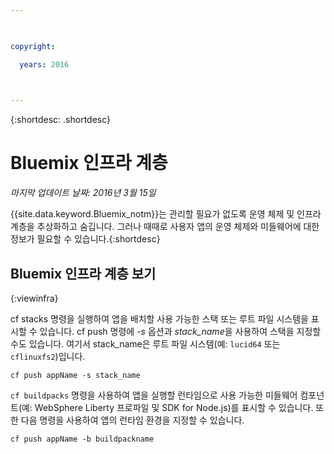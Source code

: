 ```yaml
---

 

copyright:

  years: 2016

 

---
```


{:shortdesc: .shortdesc}

#  Bluemix 인프라 계층

*마지막 업데이트 날짜: 2016년 3월 15일*

{{site.data.keyword.Bluemix_notm}}는 관리할 필요가 없도록
운영 체제 및 인프라 계층을 추상화하고 숨깁니다. 그러나 때때로 사용자 앱의 운영 체제와 미들웨어에 대한 정보가 필요할 수 있습니다.{:shortdesc}

## Bluemix 인프라 계층 보기
{:viewinfra}

cf stacks 명령을 실행하여 앱을 배치할 사용 가능한 스택 또는 루트 파일 시스템을 표시할 수 있습니다. cf push 명령에 *-s* 옵션과 *stack_name*을 사용하여 스택을 지정할 수도 있습니다. 여기서 stack_name은 루트 파일 시스템(예: `lucid64` 또는 `cflinuxfs2`)입니다.
```
cf push appName -s stack_name
```
`cf buildpacks` 명령을 사용하여 앱을 실행할 런타임으로 사용 가능한 미들웨어 컴포넌트(예: WebSphere Liberty 프로파일 및 SDK for Node.js)를 표시할 수 있습니다. 또한 다음 명령을 사용하여 앱의 런타임 환경을 지정할 수 있습니다.
```
cf push appName -b buildpackname
```
